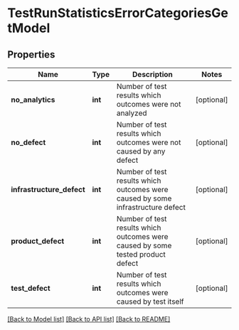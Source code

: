 # TestRunStatisticsErrorCategoriesGetModel


## Properties
Name | Type | Description | Notes
------------ | ------------- | ------------- | -------------
**no_analytics** | **int** | Number of test results which outcomes were not analyzed | [optional] 
**no_defect** | **int** | Number of test results which outcomes were not caused by any defect | [optional] 
**infrastructure_defect** | **int** | Number of test results which outcomes were caused by some infrastructure defect | [optional] 
**product_defect** | **int** | Number of test results which outcomes were caused by some tested product defect | [optional] 
**test_defect** | **int** | Number of test results which outcomes were caused by test itself | [optional] 

[[Back to Model list]](../README.md#documentation-for-models) [[Back to API list]](../README.md#documentation-for-api-endpoints) [[Back to README]](../README.md)


